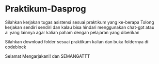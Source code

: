 # Praktikum-Dasprog

Silahkan kerjakan tugas asistensi sesuai praktikum yang ke-berapa
Tolong kerjakan sendiri sendiri dan kalau bisa hindari menggunakan chat-gpt atau ai yang lainnya
agar kalian paham dengan pelajaran yang diberikan


Silahkan download folder sesuai praktikum kalian dan buka foldernya di codeblock

Selamat Mengarjakan!! dan SEMANGATTT